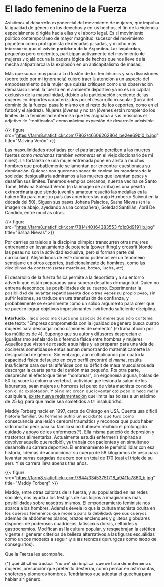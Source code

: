 # El lado femenino de la Fuerza



Asistimos al desarrollo exponencial del movimiento de mujeres, que impulsa la
igualdad de género en los derechos y en los hechos, el fin de la violencia
especialmente dirigida hacia ellas y el aborto legal. Es el movimiento político
contemporáneo de mayor magnitud, sucesor del movimiento piquetero como
protagonista de décadas pasadas, y mucho más interesante que el vaivén
partidario de la Argentina. Las izquierdas, pequeñas pero crecientes, participan
activamente del movimiento de mujeres y ojalá ocurra la cadena lógica de hechos
que nos lleve de la mecha antipatriarcal a la explosión en un anticapitalismo de
masas.

Más que sumar muy poco a la difusión de los feminismos y sus discusiones
(sobre todo por mi ignorancia) quiero traer la atención a un aspecto del
empoderamiento de la mujer que quizás critiquen como una observación
demasiado lineal: la fuerza en el ambiente deportivo ya no es un capital
exclusivo de la masculinidad, debido a la participación creciente de las
mujeres en deportes caracterizados por el desarrollo muscular (fuera del
dominio de la fuerza, pasa lo mismo en el resto de los deportes, como en
el futbol y el ajedrez). Mujeres jóvenes y no tan jóvenes están
rompiendo los límites de la femineidad enfermiza que les asignaba a sus
músculos el adjetivo de \"tonificados\" como máxima expresión de
desarrollo admisible.

{{< figure src="https://farm8.staticflickr.com/7862/46606262864_be2ee69b10_b.jpg" title="Malvina Verón" >}}

Las masculinidades atrofiadas por el patriarcado perciben a las mujeres
fuertes como *machonas* (también *varoneras* en el viejo diccionario de
mi niñez). La fortaleza de una mujer entrenada pone en alerta a muchos
hombres que probablemente se lamentan por encontrar cuestionada su
dominación. Quienes nos queremos sacar de encima los mandatos de la
sociedad desigualitaria admiramos a las mujeres que levantan pesos y
desafían sus límites. Tenemos ejemplos cercanos, nuestra vecina de Santo
Tomé, Malvina Soledad Verón (en la imagen de arriba) es una pesista
extraordinaria que siendo juvenil y amateur resucitó las medallas en la
halterofilia para nuestro país (las anteriores las trajo Humberto
Salvetti en la década del 50). Siguen sus pasos Johana Palacios, Sasha
Nievas (en la imagen de abajo, ayudando a una compañera), Soledad
Santillán, Abril De Candido, entre muchas otras.

{{< figure src="https://farm8.staticflickr.com/7814/40364383553_fc1c0d9191_b.jpg" title="Sasha Nievas" >}}

Por carriles paralelos a la disciplina olímpica transcurren otras
mujeres entrenando en levantamiento de potencia (powerlifting) y
crossfit (donde las pesas no son la actividad exclusiva, pero sí forman
parte del currículum). Alejándonos de este dominio podemos ver un
fenómeno semejante en otros deportes, tradicionalmente de hombres, como
las disciplinas de contacto (artes marciales, boxeo, lucha, etc).

El desarrollo de la fuerza física permite a la deportista y a su entorno
advertir que están preparadas para superar desafíos de magnitud. Quien
no entrena desconoce las posibilidades de su cuerpo. Experimentar la
posibilidad de levantar repetidamente dos o tres veces su propio peso,
sin sufrir lesiones, se traduce en una transfusión de confianza, y
probablemente se experimente como un sólido argumento para creer que se
pueden lograr objetivos impresionantes invirtiendo suficiente
disciplina.

**Interludio**. Hace poco me crucé una especie de *meme* que sólo
contenía este texto: \"Empresa comprometida con la igualdad de género
busca cuatro mujeres para descargar ocho camiones de cemento\" (extraña
afición por los múltiplos de 4). Supongo que su autor y difusores
desprecian el igualitarismo señalando la diferencia física entre hombres
y mujeres. Aquellos que visten de rosado a sus hijas y las preparan para
una vida de cocineras sometidas se entusiasman demostrando
matemáticamente la desigualdad de género. Sin embargo, aún multiplicando
por cuatro la capacidad física del sujeto en cuyo perfil encontré el
*meme*, resulta insuficiente para que tal alfeñique con su déficit de
masa muscular pueda descargar la cuarta parte del camión más pequeño.
Por otra parte, desprecian el efecto que tiene \"hombrear\", sin
ergonomía alguna, bolsas de 50 kg sobre la columna vertebral, actividad
que lesiona la salud de los laburantes, sean mujeres u hombres (el punto
de vista machista coincide con el de explotador). Y si no me creen que
levantar ese peso le hace mal a cualquiera, [existe nueva
reglamentación](http://www.calidad.sceu.frba.utn.edu.ar/index.php/novedades/330-resolucion-srt-42-2018)
que limita las bolsas a un máximo de 25 kg, para que nadie sea sometidos
a tal insalubridad.

Maddy Forberg nació en 1997, cerca de Chicago en USA. Cuenta una dificil
historia familiar. Su hermana sufrió un accidente que tuvo como
consecuencia una lesión cerebral traumática y reconoce que pudo haber
sido mucho peor para su familia si no hubiesen recibido el prolongado
cuidado y apoyo de les enfermeres(\*). Ella misma padeció de depresión y
trastornos alimentarios. Actualmente estudia enfermería (inpirada a
devolver aquello que recibió), ya trabaja con pacientes y en simultaneo
desarrolla su carrera deportiva. El entrenamiento le permitió lidiar con
esa historia, además de acondicionar su cuerpo de 58 kilogramos de peso
para levantar barras cargadas de acero por un total de 170 (casi el
triple de su ser). Y su carrera lleva apenas tres años.

{{< figure src="https://farm8.staticflickr.com/7844/33453751718_a9411a7860_b.jpg" title="Maddy Forberg" >}}

Maddy, entre otras cultoras de la fuerza, y su popularidad en las redes
sociales, nos ayuda a los testigos de sus logros a imaginarnos más
posibilidades sobre nosotros mismos. El empoderamiento feminista nos
abarca a los hombres. Además devela lo que la cultura machista oculta en
los cuerpos femeninos que modela para la debilidad: que sus cuerpos
además de abdómenes planos, brazos enclenques y gluteos globulares
disponen de poderosos cuadriceps, latissimus dorsis, deltoides y
gastrocnemios. Modifican así la cultura popular, y resquebrajan la
estética vigente al generar criterios de belleza alternativos a las
figuras escuálidas cómo únicos modelos a seguir (y a las técnicas
quirúrgicas como modo de conseguirlos).

Que la Fuerza les acompañe.

(\*) qué dificil es traducir \"nurse\" sin implicar que se trata de
enfermeras mujeres, presunción que pretendo desterrar, como pensar en
astronautas, choferes y plomeros hombres. Tendríamos que adoptar el
quechua para hablar sin género.

